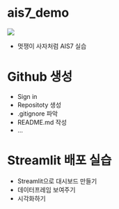 # ais7_demo

<img src="https://user-images.githubusercontent.com/115577097/196315027-7963a3c6-be2d-4ef2-95bb-70cce179f90e.png" >

* 멋쟁이 사자처럼 AIS7 실습

# Github 생성
* Sign in
* Repositoty 생성
* .gitignore 파악
* README.md 작성
* ...

# Streamlit 배포 실습
* Streamlit으로 대시보드 만들기
* 데이터프레임 보여주기
* 시각화하기
